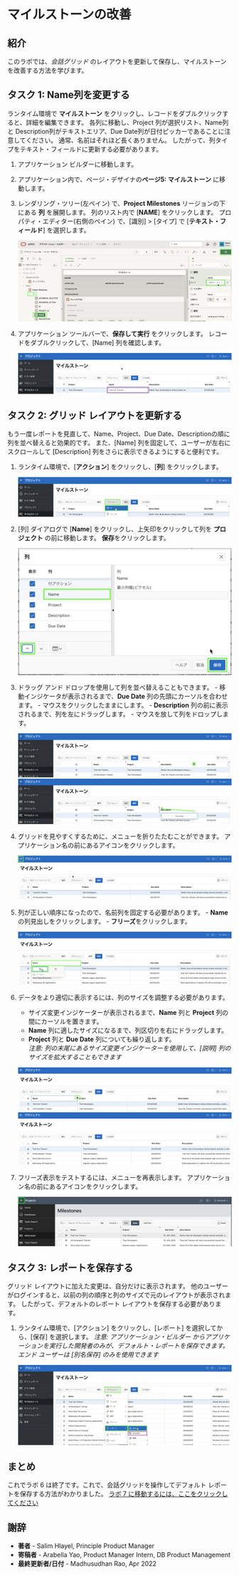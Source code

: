 # マイルストーンの改善

## 紹介
このラボでは、*会話グリッド* のレイアウトを更新して保存し、マイルストーンを改善する方法を学びます。

## タスク 1: Name列を変更する
ランタイム環境で **マイルストーン** をクリックし、レコードをダブルクリックすると、詳細を編集できます。 各列に移動し、Project 列が選択リスト、Name列と Description列がテキストエリア、Due Date列が日付ピッカーであることに注意してください。 通常、名前はそれほど長くありません。 したがって、列タイプをテキスト・フィールドに更新する必要があります。

1. アプリケーション ビルダーに移動します。
2. アプリケーション内で、ページ・デザイナの**ページ5: マイルストーン** に移動します。
3. レンダリング・ツリー(左ペイン) で、**Project Milestones** リージョンの下にある **列** を展開します。
     列のリスト内で [**NAME**] をクリックします。
     プロパティ・エディター(右側のペイン) で、[識別] > [タイプ] で [**テキスト・フィールド**] を選択します。

    ![](images/set-name.png " ")

4. アプリケーション ツールバーで、**保存して実行** をクリックします。
     レコードをダブルクリックして、[Name] 列を確認します。

    ![](images/view-name.png " ")

## タスク 2: グリッド レイアウトを更新する
もう一度レポートを見直して、Name、Project、Due Date、Descriptionの順に列を並べ替えると効果的です。 また、[Name] 列を固定して、ユーザーが左右にスクロールして [Description] 列をさらに表示できるようにすると便利です。

1. ランタイム環境で、[**アクション**] をクリックし、[**列**] をクリックします。

    ![](images/go-columns.png " ")

2. [列] ダイアログで [**Name**] をクリックし、上矢印をクリックして列を **プロジェクト** の前に移動します。
     **保存**をクリックします。

    ![](images/move-name.png " ")

3. ドラッグ アンド ドロップを使用して列を並べ替えることもできます。
       - 移動インジケータが表示されるまで、**Due Date** 列の先頭にカーソルを合わせます。
       - マウスをクリックしたままにします。
       - **Description** 列の前に表示されるまで、列を左にドラッグします。
       - マウスを放して列をドロップします。

    ![](images/show-movement.png " ")
    ![](images/drag-date.png " ")

4. グリッドを見やすくするために、メニューを折りたたむことができます。
     アプリケーション名の前にあるアイコンをクリックします。

    ![](images/hide-menu.png " ")

5. 列が正しい順序になったので、名前列を固定する必要があります。
       - **Name**の列見出しをクリックします。
       - **フリーズ**をクリックします。

    ![](images/freeze.png " ")

6. データをより適切に表示するには、列のサイズを調整する必要があります。
    - サイズ変更インジケーターが表示されるまで、**Name** 列と **Project** 列の間にカーソルを置きます。
    - **Name** 列に適したサイズになるまで、列区切りを右にドラッグします。
    - **Project** 列と **Due Date** 列についても繰り返します。   
     *注意: 列の末尾にあるサイズ変更インジケーターを使用して、[説明] 列のサイズを拡大することもできます*

    ![](images/get-resize.png " ")
    ![](images/column-sizes.png " ")

7. フリーズ表示をテストするには、メニューを再表示します。 アプリケーション名の前にあるアイコンをクリックします。

    ![](images/freeze-display.png " ")

## タスク 3: レポートを保存する
グリッド レイアウトに加えた変更は、自分だけに表示されます。 他のユーザーがログインすると、以前の列の順序と列のサイズで元のレイアウトが表示されます。 したがって、デフォルトのレポート レイアウトを保存する必要があります。

1. ランタイム環境で、[アクション] をクリックし、[レポート] を選択してから、[保存] を選択します。
     *注意: アプリケーション・ビルダー からアプリケーションを実行した開発者のみが、デフォルト・レポートを保存できます。 エンド ユーザーは [別名保存] のみを使用できます*

    ![](images/save.png " ")

## **まとめ**

これでラボ 6 は終了です。これで、会話グリッドを操作してデフォルト レポートを保存する方法がわかりました。 [ラボ 7 に移動するには、ここをクリックしてください](?lab=lab-7-improving-tasks)

## **謝辞**

  - **著者** - Salim Hlayel, Principle Product Manager
  - **寄稿者** - Arabella Yao, Product Manager Intern, DB Product Management
  - **最終更新者/日付** - Madhusudhan Rao, Apr 2022

